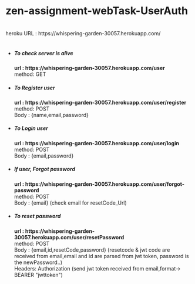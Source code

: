 # zen-assignment-webTask-UserAuth
<br>
heroku URL : https://whispering-garden-30057.herokuapp.com/
<br><br>

<ul>


<li>  
  
  
  <h5>To check server is alive </h5>
  <strong>url : https://whispering-garden-30057.herokuapp.com/user</strong><br>
  method: GET<br>
  
  
</li>


<li>  
  
  
  <h5>To Register user</h5>
  <strong>url : https://whispering-garden-30057.herokuapp.com/user/register</strong><br>
  method: POST<br>
  Body : {name,email,password}<br>
  
  
</li>


<li>  
  
  
  <h5>To Login user</h5>
  <strong>url : https://whispering-garden-30057.herokuapp.com/user/login</strong><br>
  method: POST<br>
  Body : {email,password}<br>
  
  
</li>


<li>  
  
  
  <h5>If user, Forgot password</h5>
  <strong>url : https://whispering-garden-30057.herokuapp.com/user/forgot-password</strong><br>
  method: POST<br>
  Body : {email} (check email for resetCode_Url)<br>
  
  
</li>


<li>  
  
  
  <h5>To reset password</h5>
  <strong>url : https://whispering-garden-30057.herokuapp.com/user/resetPassword</strong><br>
  method: POST<br>
  Body : {email,id,resetCode,password} (resetcode & jwt code are received from email,email and id are parsed from jwt token, password is the newPassword..)<br>
  Headers: Authorization (send jwt token received from email,format-> BEARER "jwttoken")<br>
  
  
</li>


</ul>
